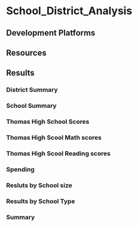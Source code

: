 # School_District_Analysis
## Development Platforms
## Resources
## Results
### District Summary
### School Summary
### Thomas High School Scores
### Thomas High Scool Math scores
### Thomas High Scool Reading scores
### Spending
### Resluts by School size
### Results by School Type
### Summary
